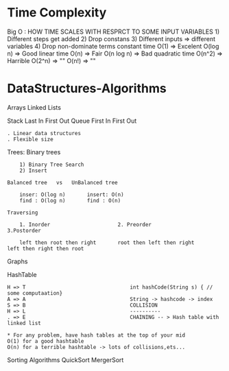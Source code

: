 # Time Complexity

Big O : HOW TIME SCALES WITH RESPRCT TO SOME INPUT VARIABLES
       1) Different steps get added
       2) Drop constans
       3) Different inputs => different variables
       4) Drop non-dominate terms
 constant time  O(1) => Excelent
 O(log n) => Good
 linear time  O(n) => Fair
 O(n log n) => Bad
 quadratic time O(n^2) => Harrible
 O(2^n) => ""
 O(n!) => ""
 
 # DataStructures-Algorithms
 
 Arrays
 Linked Lists

 Stack
 		Last In First Out
 Queue
 		First In First Out
 		
	. Linear data structures
	. Flexible size
	 
 Trees:
 	Binary trees
 	
 	  	1) Binary Tree Search
 	  	2) Insert
 	  
 	Balanced tree   vs   UnBalanced tree
 	
 		inser: O(log n)       insert: O(n)
 		find : O(log n)       find : O(n)
 	
    Traversing
    
    	1. Inorder						2. Preorder						3.Postorder
    	
    	left then root then right		root then left then right		left then right then root
    	
 Graphs
 
 HashTable  
 
 	H => T									int hashCode(String s) { // some computaation}
 	A => A									String -> hashcode -> index
 	S => B									COLLISION
 	H => L                                  ----------
 	. => E                                  CHAINING -- > Hash table with linked list
 	
 	* For any problem, have hash tables at the top of your mid
 	O(1) for a good hashtable
 	O(n) for a terrible hashtable -> lots of collisions,ets...
 
 Sorting Algorithms
 	QuickSort
 	MergerSort